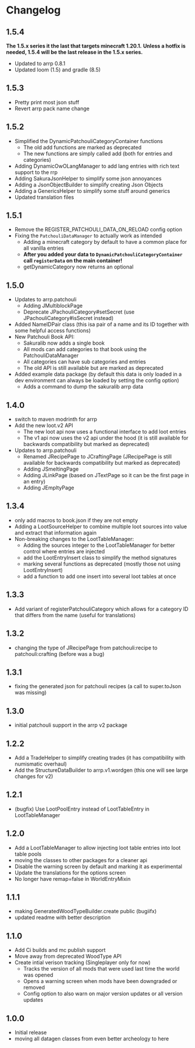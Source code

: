 # Changelog

## 1.5.4

**The 1.5.x series it the last that targets minecraft 1.20.1.**
**Unless a hotfix is needed, 1.5.4 will be the last release in the 1.5.x series.**

* Updated to arrp 0.8.1
* Updated loom (1.5) and gradle (8.5)

## 1.5.3

* Pretty print most json stuff
* Revert arrp pack name change

## 1.5.2

* Simplified the DynamicPatchouliCategoryContainer functions
  * The old add functions are marked as deprecated
  * The new functions are simply called add (both for entries and categories)
* Adding DynamicOwOLangManager to add lang entries with rich text support to the rrp
* Adding SakuraJsonHelper to simplify some json annoyances
* Adding a JsonObjectBuilder to simplify creating Json Objects
* Adding a GenericsHelper to simplify some stuff around generics
* Updated translation files

## 1.5.1

* Remove the REGISTER_PATCHOULI_DATA_ON_RELOAD config option
* Fixing the `PatchouliDataManager` to actually work as intended
  * Adding a minecraft category by default to have a common place for all vanilla entries
  * **After you added your data to `DynamicPatchouliCategoryContainer` call `registerData` on the main container!**
  * getDynamicCategory now returns an optional

## 1.5.0

* Updates to arrp.patchouli
  * Adding JMultiblockPage
  * Deprecate JPachouliCategory#setSecret (use JPachouliCategory#isSecret instead)
* Added NameIDPair class (this isa pair of a name and its ID together with some helpful access functions)
* New Patchouli Book API:
  * Sakuralib now adds a single book
  * All mods can add categories to that book using the PatchouliDataManager
  * All categories can have sub categories and entries
  * The old API is still available but are marked as deprecated
* Added example data package (by default this data is only loaded in a dev environment can always be loaded by setting the config option)
  * Adds a command to dump the sakuralib arrp data

## 1.4.0

* switch to maven modrinth for arrp
* Add the new loot.v2 API
  * The new loot api now uses a functional interface to add loot entries
  * The v1 api now uses the v2 api under the hood (it is still available for backwards compatibility but marked as deprecated)
* Updates to arrp.patchouli
  * Renamed JRecipePage to JCraftingPage (JRecipePage is still available for backwards compatibility but marked as deprecated)
  * Adding JSmeltingPage
  * Adding JLinkPage (based on JTextPage so it can be the first page in an entry)
  * Adding JEmpltyPage

## 1.3.4

* only add macros to book.json if they are not empty
* Adding a LootSourceHelper to combine multiple loot sources into value and extract that information again
* Non-breaking changes to the LootTableManager:
  * Adding the sources integer to the LootTableManager for better control where entries are injected
  * add the LootEntryInsert class to simplify the method signatures
  * marking several functions as deprecated (mostly those not using LootEntryInsert)
  * add a function to add one insert into several loot tables at once

## 1.3.3

* Add variant of registerPatchouliCategory which allows for a category ID that differs from the name (useful for translations)

## 1.3.2

* changing the type of JRecipePage from patchouli:recipe to patchouli:crafting (before was a bug)

## 1.3.1

* fixing the generated json for patchouli recipes (a call to super.toJson was missing)

## 1.3.0

* initial patchouli support in the arrp v2 package

## 1.2.2

* Add a TradeHelper to simplify creating trades (it has compatibility with numismatic overhaul)
* Add the StructureDataBuilder to arrp.v1.wordgen (this one will see large changes for v2)

## 1.2.1

* (bugfix) Use LootPoolEntry instead of LootTableEntry in LootTableManager

## 1.2.0

* Add a LootTableManager to allow injecting loot table entries into loot table pools
* moving the classes to other packages for a cleaner api
* Disable the warning screen by default and marking it as experimental
* Update the translations for the options screen
* No longer have remap=false in WorldEntryMixin

## 1.1.1

* making GeneratedWoodTypeBuilder.create public (bugiifx)
* updated readme with better description

## 1.1.0

* Add Ci builds and mc publish support
* Move away from deprecated WoodType API
* Create intial verison tracking (Singleplayer only for now)
  * Tracks the version of all mods that were used last time the world was opened
  * Opens a warning screen when mods have been downgraded or removed
  * Config option to also warn on major version updates or all version updates

## 1.0.0

* Initial release
* moving all datagen classes from even better archeology to here
